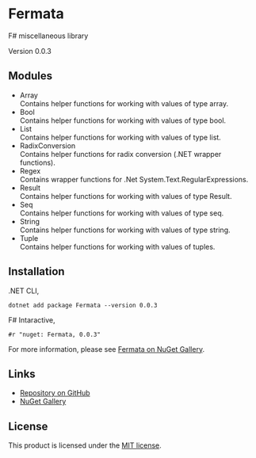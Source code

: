 # Fermata

F# miscellaneous library

Version 0.0.3


## Modules

- Array  
    Contains helper functions for working with values of type array.
- Bool  
    Contains helper functions for working with values of type bool.
- List  
    Contains helper functions for working with values of type list.
- RadixConversion  
    Contains helper functions for radix conversion (.NET wrapper functions).
- Regex  
    Contains wrapper functions for .Net System.Text.RegularExpressions.
- Result  
    Contains helper functions for working with values of type Result.
- Seq  
    Contains helper functions for working with values of type seq.
- String  
    Contains helper functions for working with values of type string.
- Tuple  
    Contains helper functions for working with values of tuples.


## Installation

.NET CLI,

```
dotnet add package Fermata --version 0.0.3
```

F# Intaractive,

```
#r "nuget: Fermata, 0.0.3"
```

For more information, please see [Fermata on NuGet Gallery](https://www.nuget.org/packages/Fermata).


## Links

- [Repository on GitHub](https://github.com/taidalog/Fermata)
- [NuGet Gallery](https://www.nuget.org/packages/Fermata)


## License

This product is licensed under the [MIT license](https://github.com/taidalog/Fermata/blob/main/LICENSE).
